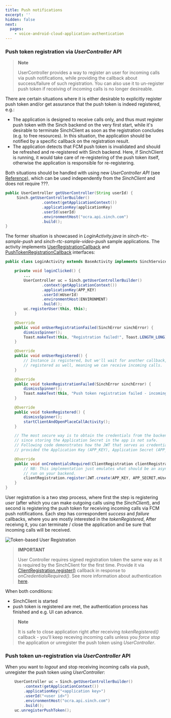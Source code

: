 ```yaml
---
title: Push notifications
excerpt: ''
hidden: false
next:
  pages:
    - voice-android-cloud-application-authentication
---
```


### Push token registration via _UserController_ API

> **Note**
>
> UserController provides a way to register an user for incoming calls via push notifications, while providing the callback about success/failure of such registration. You can also use it to un-register push token if receiving of incoming calls is no longer desireable.

There are certain situations where it is either desirable to explicitly register push token and/or get assurance that the push token is indeed registered, e.g.:

- The application is designed to receive calls only, and thus must register push token with the Sinch backend on the very first start, while it's desirable to terminate SinchClient as soon as the registration concludes (e.g. to free resources). In this situation, the application should be notified by a specific callback on the registration result.
- The application detects that FCM push token is invalidated and should be refreshed and re-registered with Sinch backend. Here, if SinchClient is running, it would take care of re-registering of the push token itself, otherwise the application is responsible for re-registering.

Both situations should be handled with using new _UserController API_ (see [Reference](reference\com\sinch\android\rtc\UserController.html)), which can be used independently from the _SinchClient_ and does not require ???.

```java
public UserController getUserController(String userId) {
     Sinch.getUserControllerBuilder()
                .context(getApplicationContext())
                .applicationKey(applicationKey)
                .userId(userId)
                .environmentHost("ocra.api.sinch.com")
                .build();
}
```

The former situation is showcased in _LoginActivity.java_ in _sinch-rtc-sample-push_ and _sinch-rtc-sample-video-push_ sample applications. The activity implements [UserRegistrationCallback](reference\com\sinch\android\rtc\UserRegistrationCallback.html) and [PushTokenRegistrationCallback](reference\com\sinch\android\rtc\PushTokenRegistrationCallback.html) interfaces:

```java
public class LoginActivity extends BaseActivity implements SinchService.StartFailedListener, PushTokenRegistrationCallback, UserRegistrationCallback {

    private void loginClicked() {
        ...
        UserController uc = Sinch.getUserControllerBuilder()
                .context(getApplicationContext())
                .applicationKey(APP_KEY)
                .userId(mUserId)
                .environmentHost(ENVIRONMENT)
                .build();
        uc.registerUser(this, this);
    }

    @Override
    public void onUserRegistrationFailed(SinchError sinchError) {
        dismissSpinner();
        Toast.makeText(this, "Registration failed!", Toast.LENGTH_LONG).show();
    }

    @Override
    public void onUserRegistered() {
        // Instance is registered, but we'll wait for another callback, assuring that the push token is
        // registered as well, meaning we can receive incoming calls.
    }

    @Override
    public void tokenRegistrationFailed(SinchError sinchError) {
        dismissSpinner();
        Toast.makeText(this, "Push token registration failed - incoming calls can't be received!", Toast.LENGTH_LONG).show();
    }

    @Override
    public void tokenRegistered() {
        dismissSpinner();
        startClientAndOpenPlaceCallActivity();
    }

    // The most secure way is to obtain the credentials from the backend,
    // since storing the Application Secret in the app is not safe.
    // Following code demonstrates how the JWT that serves as credential should be created,
    // provided the Application Key (APP_KEY), Application Secret (APP_SECRET) and User ID.

    @Override
    public void onCredentialsRequired(ClientRegistration clientRegistration) {
        // NB: This implementation just emulates what should be an async procedure, with JWT.create() being
        // run on your backend.
        clientRegistration.register(JWT.create(APP_KEY, APP_SECRET,mUserId));
    }
}
```

User registration is a two step process, where first the step is registering _user_ (after which you can make outgoing calls using the _SinchClient_), and second is registering the push token for receiving incoming calls via FCM push notifications. Each step has correspondent _success_ and _failure_ callbacks, where you are mostly interested in the _tokenRegistered_, After receivng it, you can terminate / close the application and be sure that incoming calls will be received.

![Token-based User Registration](images\20200221-user_and_push_registration.png)

> **IMPORTANT**
>
> User Controller requires signed registration token the same way as it is required by the SinchClient for the first time. Provide it via [ClientRegistration.register()](reference\com\sinch\android\rtc\ClientRegistration.html) callback in response to _onCredentialsRequired()_.
> See more information about authentication [here](doc:voice-android-cloud-application-authentication).

When both conditions:
- SinchClient is started
- push token is registered
are met, the authentication process has finished and e.g. UI can advance.

> **Note**
>
> It is safe to close application right after receiving _tokenRegistered()_ callback - you'll keep receving incoming calls unless you _force stop_ the application or unregister the push token using _UserController_.

### Push token un-registration via _UserController_ API

When you want to _logout_ and stop receiving incoming calls via push, unregister the push token using _UserController_:

```java
    UserController uc = Sinch.getUserControllerBuilder()
        .context(getApplicationContext())
        .applicationKey("<application key>")
        .userId("<user id>")
        .environmentHost("ocra.api.sinch.com")
        .build();
    uc.unregisterPushToken();
```
